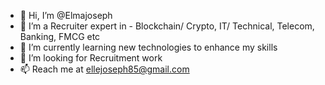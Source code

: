 - 👋 Hi, I’m @Elmajoseph
- 👀 I’m a Recruiter expert in - Blockchain/ Crypto, IT/ Technical, Telecom, Banking, FMCG etc
- 🌱 I’m currently learning new technologies to enhance my skills
- 💞️ I’m looking for Recruitment work
- 📫 Reach me at ellejoseph85@gmail.com

<!---
Elmajoseph/Elmajoseph is a ✨ special ✨ repository because its `README.md` (this file) appears on your GitHub profile.
You can click the Preview link to take a look at your changes.
--->
